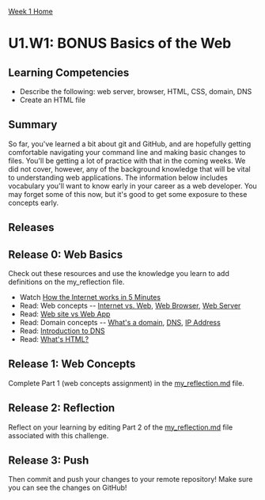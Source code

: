 [Week 1 Home](../../)

# U1.W1: BONUS Basics of the Web

## Learning Competencies
- Describe the following: web server, browser, HTML, CSS, domain, DNS
- Create an HTML file

## Summary
So far, you've learned a bit about git and GitHub, and are hopefully getting comfortable navigating your command line and making basic changes to files. You'll be getting a lot of practice with that in the coming weeks. We did not cover, however, any of the background knowledge that will be vital to understanding web applications. The information below includes vocabulary you'll want to know early in your career as a web developer. You may forget some of this now, but it's good to get some exposure to these concepts early.

## Releases

## Release 0: Web Basics
Check out these resources and use the knowledge you learn to add definitions on the my_reflection file.

* Watch [How the Internet works in 5 Minutes](https://www.youtube.com/watch?v=7_LPdttKXPc)
* Read: Web concepts -- [Internet vs. Web](http://skillcrush.com/2012/08/19/the-internet-vs-the-web/), [Web Browser](http://skillcrush.com/2012/10/01/web-browsers/), [Web Server](http://skillcrush.com/2012/07/03/web-server-2/)
* Read: [Web site vs Web App](http://skillcrush.com/2013/03/28/websites-vs-web-applications/)
* Read: Domain concepts -- [What's a domain](http://skillcrush.com/2012/11/01/domain-2/), [DNS](http://skillcrush.com/2012/04/24/dns/), [IP Address](http://skillcrush.com/2012/07/03/ip-address-2/)
* Read: [Introduction to DNS](http://coding.smashingmagazine.com/2011/05/25/introduction-to-dns-explaining-the-dreaded-dns-delay/)
* Read: [What's HTML?](http://skillcrush.com/2012/04/02/html/)

## Release 1: Web Concepts
Complete Part 1 (web concepts assignment) in the [my_reflection.md](my_reflection.md) file.

## Release 2: Reflection
Reflect on your learning by editing Part 2 of the [my_reflection.md](my_reflection.md) file associated with this challenge.

## Release 3: Push
Then commit and push your changes to your remote repository! Make sure you can see the changes on GitHub!
